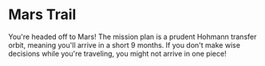 # Mars Trail

You're headed off to Mars! The mission plan is a prudent Hohmann transfer orbit, meaning you'll arrive in a short 9 months. If you don't make wise decisions while you're traveling, you might not arrive in one piece!
